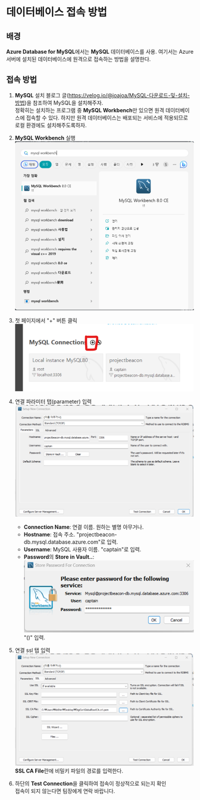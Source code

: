 # 데이터베이스 접속 방법

## 배경

**Azure Database for MySQL**에서는 **MySQL** 데이터베이스를 사용. 여기서는 Azure 서버에 설치된 데이터베이스에 원격으로 접속하는 방법을 설명한다.

## 접속 방법

1. **MySQL** 설치
블로그 글(https://velog.io/@joajoa/MySQL-다운로드-및-설치-방법)을 참조하여 MySQL을 설치해주자.  
정확히는 설치하는 프로그램 중 **MySQL Workbench**만 있으면 원격 데이터베이스에 접속할 수 있다. 하지만 원격 데이터베이스는 배포되는 서비스에 적용되므로 로컬 환경에도 설치해주도록하자.  

2. **MySQL Workbench** 실행  
![img](./dbaccess-1.png)  
  
3. 첫 페이지에서 "+" 버튼 클릭  
![img](./dbaccess-2.png)  

4. 연결 파라미터 탭(parameter) 입력  
![img](./dbaccess-3.png)  

    - **Connection Name**: 연결 이름. 원하는 별명 아무거나.
    - **Hostname**: 접속 주소. "projectbeacon-db.mysql.database.azure.com"로 입력.
    - **Username**: MySQL 사용자 이름. "captain"로 입력.
    - **Password**의 **Store in Vault..**:  
    ![img](./dbaccess-4.png)  
    "()" 입력.
5. 연결 ssl 탭 입력  
![img](./dbaccess-5.png)  
**SSL CA File**란에 비밀키 파일의 경로를 입력한다.  
6. 하단의 **Test Connection**을 클릭하여 접속이 정상적으로 되는지 확인  
접속이 되지 않는다면 팀장에게 연락 바랍니다.
